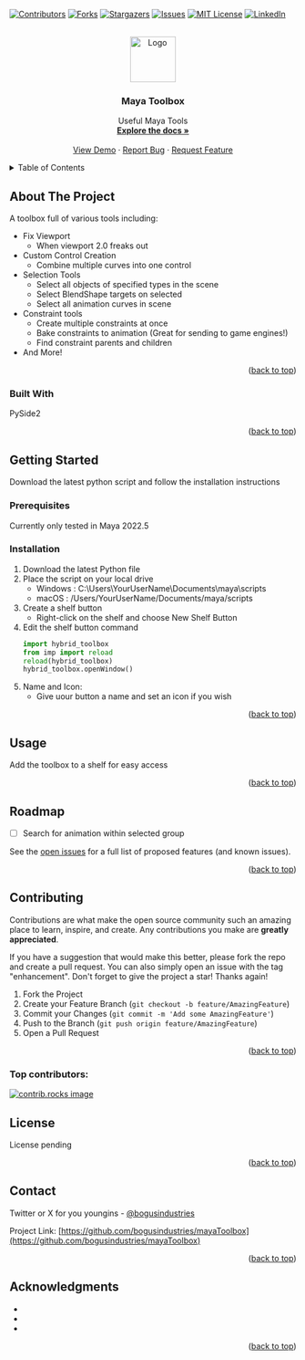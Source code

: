 <!-- Improved compatibility of back to top link: See: https://github.com/othneildrew/Best-README-Template/pull/73 -->
<a id="readme-top"></a>
<!--
*** Thanks for checking out the Best-README-Template. If you have a suggestion
*** that would make this better, please fork the repo and create a pull request
*** or simply open an issue with the tag "enhancement".
*** Don't forget to give the project a star!
*** Thanks again! Now go create something AMAZING! :D
-->



<!-- PROJECT SHIELDS -->
<!--
*** I'm using markdown "reference style" links for readability.
*** Reference links are enclosed in brackets [ ] instead of parentheses ( ).
*** See the bottom of this document for the declaration of the reference variables
*** for contributors-url, forks-url, etc. This is an optional, concise syntax you may use.
*** https://www.markdownguide.org/basic-syntax/#reference-style-links
-->
[![Contributors][contributors-shield]][contributors-url]
[![Forks][forks-shield]][forks-url]
[![Stargazers][stars-shield]][stars-url]
[![Issues][issues-shield]][issues-url]
[![MIT License][license-shield]][license-url]
[![LinkedIn][linkedin-shield]][linkedin-url]



<!-- PROJECT LOGO -->
<br />
<div align="center">
  <a href="https://github.com/bogusindustries/mayaToolbox">
    <img src="images/logo.png" alt="Logo" width="80" height="80">
  </a>

<h3 align="center">Maya Toolbox</h3>

  <p align="center">
    Useful Maya Tools
    <br />
    <a href="https://github.com/bogusindustries/mayaToolbox"><strong>Explore the docs »</strong></a>
    <br />
    <br />
    <a href="https://github.com/bogusindustries/mayaToolbox">View Demo</a>
    ·
    <a href="https://github.com/bogusindustries/mayaToolbox/issues/new?labels=bug&template=bug-report---.md">Report Bug</a>
    ·
    <a href="https://github.com/bogusindustries/mayaToolbox/issues/new?labels=enhancement&template=feature-request---.md">Request Feature</a>
  </p>
</div>



<!-- TABLE OF CONTENTS -->
<details>
  <summary>Table of Contents</summary>
  <ol>
    <li>
      <a href="#about-the-project">About The Project</a>
      <ul>
        <li><a href="#built-with">Built With</a></li>
      </ul>
    </li>
    <li>
      <a href="#getting-started">Getting Started</a>
      <ul>
        <li><a href="#prerequisites">Prerequisites</a></li>
        <li><a href="#installation">Installation</a></li>
      </ul>
    </li>
    <li><a href="#usage">Usage</a></li>
    <li><a href="#roadmap">Roadmap</a></li>
    <li><a href="#contributing">Contributing</a></li>
    <li><a href="#license">License</a></li>
    <li><a href="#contact">Contact</a></li>
    <li><a href="#acknowledgments">Acknowledgments</a></li>
  </ol>
</details>



<!-- ABOUT THE PROJECT -->
## About The Project

A toolbox full of various tools including:
* Fix Viewport
  - When viewport 2.0 freaks out
* Custom Control Creation
  - Combine multiple curves into one control
* Selection Tools
  - Select all objects of specified types in the scene
  - Select BlendShape targets on selected
  - Select all animation curves in scene
* Constraint tools
  - Create multiple constraints at once
  - Bake constraints to animation (Great for sending to game engines!)
  - Find constraint parents and children
* And More!

<p align="right">(<a href="#readme-top">back to top</a>)</p>



### Built With
PySide2

<!--* [![Next][Next.js]][Next-url]
* [![React][React.js]][React-url]
* [![Vue][Vue.js]][Vue-url]
* [![Angular][Angular.io]][Angular-url]
* [![Svelte][Svelte.dev]][Svelte-url]
* [![Laravel][Laravel.com]][Laravel-url]
* [![Bootstrap][Bootstrap.com]][Bootstrap-url]
* [![JQuery][JQuery.com]][JQuery-url]-->

<p align="right">(<a href="#readme-top">back to top</a>)</p>



<!-- GETTING STARTED -->
## Getting Started

Download the latest python script and follow the installation instructions

### Prerequisites

Currently only tested in Maya 2022.5

### Installation

1. Download the latest Python file
2. Place the script on your local drive
   - Windows : C:\Users\YourUserName\Documents\maya\scripts
   - macOS : /Users/YourUserName/Documents/maya/scripts
3. Create a shelf button
   - Right-click on the shelf and choose New Shelf Button
4. Edit the shelf button command
   ```py
   import hybrid_toolbox
   from imp import reload
   reload(hybrid_toolbox)
   hybrid_toolbox.openWindow()
   ```
5. Name and Icon:
   - Give uour button a name and set an icon if you wish

<p align="right">(<a href="#readme-top">back to top</a>)</p>



<!-- USAGE EXAMPLES -->
## Usage

Add the toolbox to a shelf for easy access

<!--_For more examples, please refer to the [Documentation](https://example.com)_ -->

<p align="right">(<a href="#readme-top">back to top</a>)</p>



<!-- ROADMAP -->
## Roadmap

- [ ] Search for animation within selected group

See the [open issues](https://github.com/bogusindustries/mayaToolbox/issues) for a full list of proposed features (and known issues).

<p align="right">(<a href="#readme-top">back to top</a>)</p>



<!-- CONTRIBUTING -->
## Contributing

Contributions are what make the open source community such an amazing place to learn, inspire, and create. Any contributions you make are **greatly appreciated**.

If you have a suggestion that would make this better, please fork the repo and create a pull request. You can also simply open an issue with the tag "enhancement".
Don't forget to give the project a star! Thanks again!

1. Fork the Project
2. Create your Feature Branch (`git checkout -b feature/AmazingFeature`)
3. Commit your Changes (`git commit -m 'Add some AmazingFeature'`)
4. Push to the Branch (`git push origin feature/AmazingFeature`)
5. Open a Pull Request

<p align="right">(<a href="#readme-top">back to top</a>)</p>

### Top contributors:

<a href="https://github.com/bogusindustries/mayaToolbox/graphs/contributors">
  <img src="https://contrib.rocks/image?repo=bogusindustries/mayaToolbox" alt="contrib.rocks image" />
</a>



<!-- LICENSE -->
## License

License pending

<p align="right">(<a href="#readme-top">back to top</a>)</p>



<!-- CONTACT -->
## Contact

Twitter or X for you youngins - [@bogusindustries](https://x.com/bogusindustries) 

Project Link: [https://github.com/bogusindustries/mayaToolbox](https://github.com/bogusindustries/mayaToolbox)

<p align="right">(<a href="#readme-top">back to top</a>)</p>



<!-- ACKNOWLEDGMENTS -->
## Acknowledgments

* []()
* []()
* []()

<p align="right">(<a href="#readme-top">back to top</a>)</p>



<!-- MARKDOWN LINKS & IMAGES -->
<!-- https://www.markdownguide.org/basic-syntax/#reference-style-links -->
[contributors-shield]: https://img.shields.io/github/contributors/bogusindustries/mayaToolbox.svg?style=for-the-badge
[contributors-url]: https://github.com/bogusindustries/mayaToolbox/graphs/contributors
[forks-shield]: https://img.shields.io/github/forks/bogusindustries/mayaToolbox.svg?style=for-the-badge
[forks-url]: https://github.com/bogusindustries/mayaToolbox/network/members
[stars-shield]: https://img.shields.io/github/stars/bogusindustries/mayaToolbox.svg?style=for-the-badge
[stars-url]: https://github.com/bogusindustries/mayaToolbox/stargazers
[issues-shield]: https://img.shields.io/github/issues/bogusindustries/mayaToolbox.svg?style=for-the-badge
[issues-url]: https://github.com/bogusindustries/mayaToolbox/issues
[license-shield]: https://img.shields.io/github/license/bogusindustries/mayaToolbox.svg?style=for-the-badge
[license-url]: https://github.com/bogusindustries/mayaToolbox/blob/master/LICENSE.txt
[linkedin-shield]: https://img.shields.io/badge/-LinkedIn-black.svg?style=for-the-badge&logo=linkedin&colorB=555
[linkedin-url]: https://linkedin.com/in/therealjz
[product-screenshot]: images/screenshot.png
[Next.js]: https://img.shields.io/badge/next.js-000000?style=for-the-badge&logo=nextdotjs&logoColor=white
[Next-url]: https://nextjs.org/
[React.js]: https://img.shields.io/badge/React-20232A?style=for-the-badge&logo=react&logoColor=61DAFB
[React-url]: https://reactjs.org/
[Vue.js]: https://img.shields.io/badge/Vue.js-35495E?style=for-the-badge&logo=vuedotjs&logoColor=4FC08D
[Vue-url]: https://vuejs.org/
[Angular.io]: https://img.shields.io/badge/Angular-DD0031?style=for-the-badge&logo=angular&logoColor=white
[Angular-url]: https://angular.io/
[Svelte.dev]: https://img.shields.io/badge/Svelte-4A4A55?style=for-the-badge&logo=svelte&logoColor=FF3E00
[Svelte-url]: https://svelte.dev/
[Laravel.com]: https://img.shields.io/badge/Laravel-FF2D20?style=for-the-badge&logo=laravel&logoColor=white
[Laravel-url]: https://laravel.com
[Bootstrap.com]: https://img.shields.io/badge/Bootstrap-563D7C?style=for-the-badge&logo=bootstrap&logoColor=white
[Bootstrap-url]: https://getbootstrap.com
[JQuery.com]: https://img.shields.io/badge/jQuery-0769AD?style=for-the-badge&logo=jquery&logoColor=white
[JQuery-url]: https://jquery.com 
